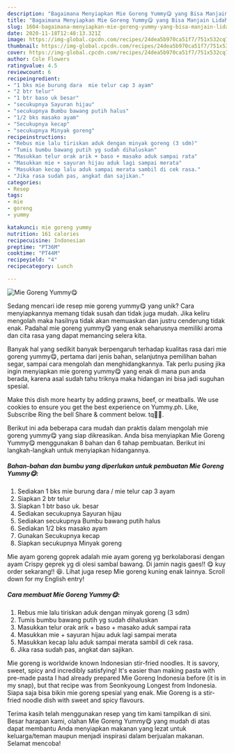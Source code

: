 ```yaml
---
description: "Bagaimana Menyiapkan Mie Goreng Yummy😋 yang Bisa Manjain Lidah"
title: "Bagaimana Menyiapkan Mie Goreng Yummy😋 yang Bisa Manjain Lidah"
slug: 1604-bagaimana-menyiapkan-mie-goreng-yummy-yang-bisa-manjain-lidah
date: 2020-11-18T12:48:13.321Z
image: https://img-global.cpcdn.com/recipes/24dea5b970ca51f7/751x532cq70/mie-goreng-yummy😋-foto-resep-utama.jpg
thumbnail: https://img-global.cpcdn.com/recipes/24dea5b970ca51f7/751x532cq70/mie-goreng-yummy😋-foto-resep-utama.jpg
cover: https://img-global.cpcdn.com/recipes/24dea5b970ca51f7/751x532cq70/mie-goreng-yummy😋-foto-resep-utama.jpg
author: Cole Flowers
ratingvalue: 4.5
reviewcount: 6
recipeingredient:
- "1 bks mie burung dara  mie telur cap 3 ayam"
- "2 btr telur"
- "1 btr baso uk besar"
- "secukupnya Sayuran hijau"
- "secukupnya Bumbu bawang putih halus"
- "1/2 bks masako ayam"
- "Secukupnya kecap"
- "secukupnya Minyak goreng"
recipeinstructions:
- "Rebus mie lalu tiriskan aduk dengan minyak goreng (3 sdm)"
- "Tumis bumbu bawang putih yg sudah dihaluskan"
- "Masukkan telur orak arik + baso + masako aduk sampai rata"
- "Masukkan mie + sayuran hijau aduk lagi sampai merata"
- "Masukkan kecap lalu aduk sampai merata sambil di cek rasa."
- "Jika rasa sudah pas, angkat dan sajikan."
categories:
- Resep
tags:
- mie
- goreng
- yummy

katakunci: mie goreng yummy 
nutrition: 161 calories
recipecuisine: Indonesian
preptime: "PT36M"
cooktime: "PT44M"
recipeyield: "4"
recipecategory: Lunch

---
```



![Mie Goreng Yummy😋](https://img-global.cpcdn.com/recipes/24dea5b970ca51f7/751x532cq70/mie-goreng-yummy😋-foto-resep-utama.jpg)

Sedang mencari ide resep mie goreng yummy😋 yang unik? Cara menyiapkannya memang tidak susah dan tidak juga mudah. Jika keliru mengolah maka hasilnya tidak akan memuaskan dan justru cenderung tidak enak. Padahal mie goreng yummy😋 yang enak seharusnya memiliki aroma dan cita rasa yang dapat memancing selera kita.

Banyak hal yang sedikit banyak berpengaruh terhadap kualitas rasa dari mie goreng yummy😋, pertama dari jenis bahan, selanjutnya pemilihan bahan segar, sampai cara mengolah dan menghidangkannya. Tak perlu pusing jika ingin menyiapkan mie goreng yummy😋 yang enak di mana pun anda berada, karena asal sudah tahu triknya maka hidangan ini bisa jadi suguhan spesial.

Make this dish more hearty by adding prawns, beef, or meatballs. We use cookies to ensure you get the best experience on Yummy.ph. Like, Subscribe Ring the bell Share &amp; comment below. tq🙏🙏.


Berikut ini ada beberapa cara mudah dan praktis dalam mengolah mie goreng yummy😋 yang siap dikreasikan. Anda bisa menyiapkan Mie Goreng Yummy😋 menggunakan 8 bahan dan 6 tahap pembuatan. Berikut ini langkah-langkah untuk menyiapkan hidangannya.

<!--inarticleads1-->

##### Bahan-bahan dan bumbu yang diperlukan untuk pembuatan Mie Goreng Yummy😋:

1. Sediakan 1 bks mie burung dara / mie telur cap 3 ayam
1. Siapkan 2 btr telur
1. Siapkan 1 btr baso uk. besar
1. Sediakan secukupnya Sayuran hijau
1. Sediakan secukupnya Bumbu bawang putih halus
1. Sediakan 1/2 bks masako ayam
1. Gunakan Secukupnya kecap
1. Siapkan secukupnya Minyak goreng


Mie ayam goreng goprek adalah mie ayam goreng yg berkolaborasi dengan ayam Crispy geprek yg di olesi sambal bawang. Di jamin nagis gaes!! 😋 kuy order sekarang!! 😆. Lihat juga resep Mie goreng kuning enak lainnya. Scroll down for my English entry! 

<!--inarticleads2-->

##### Cara membuat Mie Goreng Yummy😋:

1. Rebus mie lalu tiriskan aduk dengan minyak goreng (3 sdm)
1. Tumis bumbu bawang putih yg sudah dihaluskan
1. Masukkan telur orak arik + baso + masako aduk sampai rata
1. Masukkan mie + sayuran hijau aduk lagi sampai merata
1. Masukkan kecap lalu aduk sampai merata sambil di cek rasa.
1. Jika rasa sudah pas, angkat dan sajikan.


Mie goreng is worldwide known Indonesian stir-fried noodles. It is savory, sweet, spicy and incredibly satisfying! It&#39;s easier than making pasta with pre-made pasta I had already prepared Mie Goreng Indonesia before (it is in my snap), but that recipe was from Seonkyoung Longest from Indonesia. Siapa saja bisa bikin mie goreng spesial yang enak. Mie Goreng is a stir-fried noodle dish with sweet and spicy flavours. 

Terima kasih telah menggunakan resep yang tim kami tampilkan di sini. Besar harapan kami, olahan Mie Goreng Yummy😋 yang mudah di atas dapat membantu Anda menyiapkan makanan yang lezat untuk keluarga/teman maupun menjadi inspirasi dalam berjualan makanan. Selamat mencoba!
